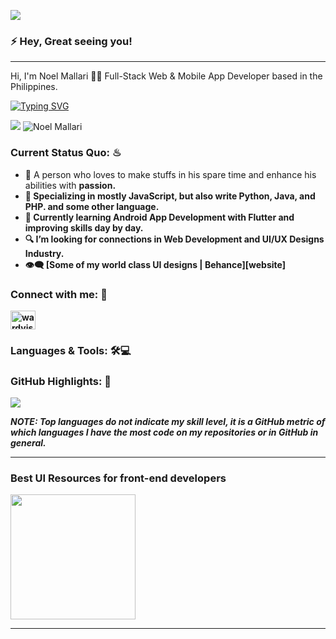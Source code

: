 [<img src="./assets/wardvisual_banner.jpg">](https://www.behance.net/wardvisual)

### ⚡ Hey, Great seeing you!

<hr />
Hi, I'm Noel Mallari 🙋‍♂️ Full-Stack Web & Mobile App Developer based in the Philippines.

[![Typing SVG](https://readme-typing-svg.herokuapp.com?color=%234187FF&size=22&lines=I'm+Noel+Mallari;Web+Enthusiast;UI%2FUX+Design+Engineer)](https://git.io/typing-svg)

[![](https://img.shields.io/badge/Gmail-mallarinoel00@gmail.com-red)](mailto:mallarinoel00@gmail.com) <img src="https://komarev.com/ghpvc/?username=your-github-namcodes&style=flat-square" alt="Noel Mallari" />
<br />

### Current Status Quo: ♨

- 🚀 A person who loves to make stuffs in his spare time and enhance his abilities with <strong>passion.<strong>
- 💼 Specializing in mostly JavaScript, but also write Python, Java, and PHP. and some other language.
- 📱 Currently learning Android App Development with <strong>Flutter<strong> and improving skills day by day.
- 🔍 I’m looking for connections in <strong>Web Development and UI/UX Designs</strong> Industry.
- 👁‍🗨 [Some of my world class UI designs | Behance][website]

### Connect with me: 💬

<p align="left">

<a href="https://fb.com/wardvisual" target="blank"><img align="center" src="https://raw.githubusercontent.com/rahuldkjain/github-profile-readme-generator/master/src/images/icons/Social/facebook.svg" alt="wardvisual" height="30" width="40" /></a>
<br />
### Languages & Tools: 🛠💻


### GitHub Highlights: :blossom:

<a href="https://www.linkedin.com/in/wardvisual/">
  <img align="center" src="https://github-readme-stats.vercel.app/api/top-langs/?username=namcodes&langs_count=8&layout=compact&theme=tokyonight&hide=html,Tcl" />
</a>

<br />

_NOTE: Top languages do not indicate my skill level, it is a GitHub metric of which languages I have the most code on my repositories or in GitHub in general._

---

### Best UI Resources for front-end developers

<a href="https://github.com/bradtraversy/design-resources-for-developers#html--css-templates">
  <img align="center" src="https://www.teachsecondary.com/images/uploads/6-digital-resources.jpg" height="200" />
</a>

---

[facebook]: https://www.facebook.com/noel.mallari.5648137
